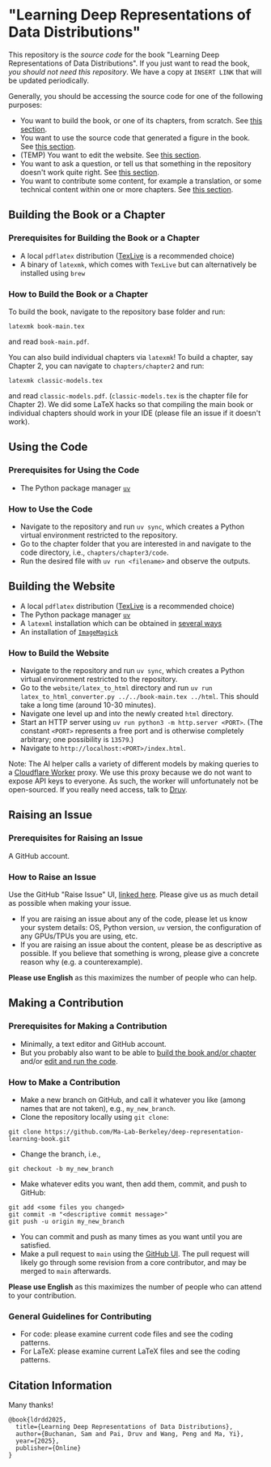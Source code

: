 # "Learning Deep Representations of Data Distributions"


This repository is the _source code_ for the book "Learning Deep Representations of Data Distributions". 
If you just want to read the book, _you should not need this repository_. We have a copy at `INSERT LINK` that will be updated periodically.

Generally, you should be accessing the source code for one of the following purposes:
- You want to build the book, or one of its chapters, from scratch. See [this section](#building-the-book-or-chapter).
- You want to use the source code that generated a figure in the book. See [this section](#using-the-code).
- (TEMP) You want to edit the website. See [this section](#building-the-website).
- You want to ask a question, or tell us that something in the repository doesn't work quite right. See [this section](#raising-an-issue).
- You want to contribute some content, for example a translation, or some technical content within one or more chapters. See [this section](#making-a-contribution).

## Building the Book or a Chapter

### Prerequisites for Building the Book or a Chapter

- A local `pdflatex` distribution ([TexLive](https://www.tug.org/texlive/) is a recommended choice)
- A binary of `latexmk`, which comes with `TexLive` but can alternatively be installed using `brew`    

### How to Build the Book or a Chapter

To build the book, navigate to the repository base folder and run:
```
latexmk book-main.tex
```
and read `book-main.pdf`.

You can also build individual chapters via `latexmk`! To build a chapter, say Chapter 2, you can navigate to `chapters/chapter2` and run:
```
latexmk classic-models.tex
```
and read `classic-models.pdf`. (`classic-models.tex` is the chapter file for Chapter 2). We did some LaTeX hacks so that compiling the main book or individual chapters should work in your IDE (please file an issue if it doesn't work).

## Using the Code

### Prerequisites for Using the Code

- The Python package manager [`uv`](https://docs.astral.sh/uv/)

### How to Use the Code

- Navigate to the repository and run `uv sync`, which creates a Python virtual environment restricted to the repository.
- Go to the chapter folder that you are interested in and navigate to the code directory, i.e., `chapters/chapter3/code`.
- Run the desired file with `uv run <filename>` and observe the outputs.

## Building the Website

- A local `pdflatex` distribution ([TexLive](https://www.tug.org/texlive/) is a recommended choice)
- The Python package manager [`uv`](https://docs.astral.sh/uv/)
- A `latexml` installation which can be obtained in [several ways](https://math.nist.gov/~BMiller/LaTeXML/get.html)
- An installation of [`ImageMagick`](https://imagemagick.org/)

### How to Build the Website

- Navigate to the repository and run `uv sync`, which creates a Python virtual environment restricted to the repository.
- Go to the `website/latex_to_html` directory and run `uv run latex_to_html_converter.py ../../book-main.tex ../html`. This should take a long time (around 10-30 minutes).
- Navigate one level up and into the newly created `html` directory. 
- Start an HTTP server using `uv run python3 -m http.server <PORT>`. (The constant `<PORT>` represents a free port and is otherwise completely arbitrary; one possibility is `13579`.)
- Navigate to `http://localhost:<PORT>/index.html`. 

Note: The AI helper calls a variety of different models by making queries to a [Cloudflare Worker](https://workers.cloudflare.com/) proxy. We use this proxy because we do not want to expose API keys to everyone. As such, the worker will unfortunately not be open-sourced. If you really need access, talk to [Druv](https://druvpai.github.io/).

## Raising an Issue

### Prerequisites for Raising an Issue

A GitHub account.

### How to Raise an Issue

Use the GitHub "Raise Issue" UI, [linked here](https://github.com/Ma-Lab-Berkeley/deep-representation-learning-book/issues). Please give us as much detail as possible when making your issue.
- If you are raising an issue about any of the code, please let us know your system details: OS, Python version, `uv` version, the configuration of any GPUs/TPUs you are using, etc.
- If you are raising an issue about the content, please be as descriptive as possible. If you believe that something is wrong, please give a concrete reason why (e.g. a counterexample).

**Please use English** as this maximizes the number of people who can help.

## Making a Contribution

### Prerequisites for Making a Contribution

- Minimally, a text editor and GitHub account. 
- But you probably also want to be able to [build the book and/or chapter](#building-the-book-or-a-chapter) and/or [edit and run the code](#using-the-code).

### How to Make a Contribution

- Make a new branch on GitHub, and call it whatever you like (among names that are not taken), e.g., `my_new_branch`.
- Clone the repository locally using `git clone`:
```
git clone https://github.com/Ma-Lab-Berkeley/deep-representation-learning-book.git
```
- Change the branch, i.e.,
```
git checkout -b my_new_branch
```
- Make whatever edits you want, then add them, commit, and push to GitHub:
```
git add <some files you changed>
git commit -m "<descriptive commit message>"
git push -u origin my_new_branch
```
- You can commit and push as many times as you want until you are satisfied.
- Make a pull request to `main` using the [GitHub UI](https://github.com/Ma-Lab-Berkeley/deep-representation-learning-book/compare). The pull request will likely go through some revision from a core contributor, and may be merged to `main` afterwards.

**Please use English** as this maximizes the number of people who can attend to your contribution.

### General Guidelines for Contributing

- For code: please examine current code files and see the coding patterns.
- For LaTeX: please examine current LaTeX files and see the coding patterns.

## Citation Information

Many thanks!

```
@book{ldrdd2025,
  title={Learning Deep Representations of Data Distributions},
  author={Buchanan, Sam and Pai, Druv and Wang, Peng and Ma, Yi},
  year={2025},
  publisher={Online}
}
```
